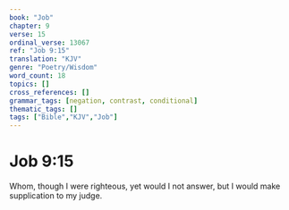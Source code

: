 ```yaml
---
book: "Job"
chapter: 9
verse: 15
ordinal_verse: 13067
ref: "Job 9:15"
translation: "KJV"
genre: "Poetry/Wisdom"
word_count: 18
topics: []
cross_references: []
grammar_tags: [negation, contrast, conditional]
thematic_tags: []
tags: ["Bible","KJV","Job"]
---
```


# Job 9:15

Whom, though I were righteous, yet would I not answer, but I would make supplication to my judge.
